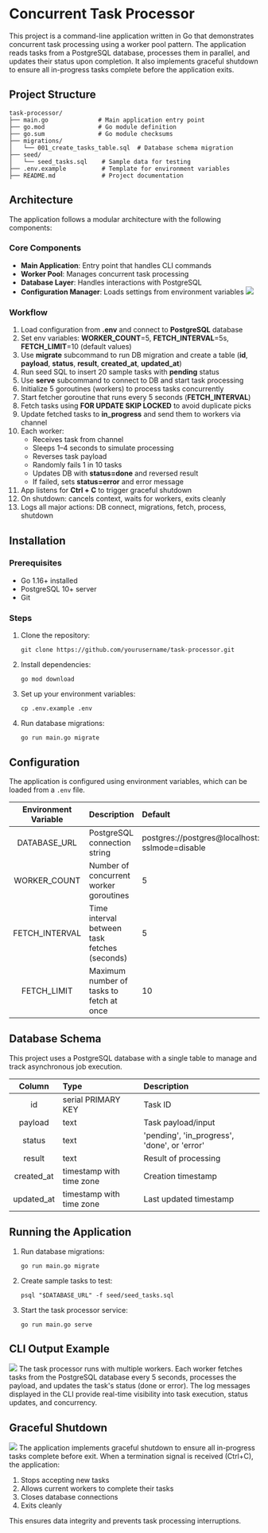 # Concurrent Task Processor

This project is a command-line application written in Go that demonstrates concurrent task processing using a worker pool pattern. The application reads tasks from a PostgreSQL database, processes them in parallel, and updates their status upon completion. It also implements graceful shutdown to ensure all in-progress tasks complete before the application exits.

## Project Structure

```
task-processor/
├── main.go              # Main application entry point
├── go.mod               # Go module definition
├── go.sum               # Go module checksums
├── migrations/
│   └── 001_create_tasks_table.sql  # Database schema migration
├── seed/
│   └── seed_tasks.sql    # Sample data for testing
├── .env.example          # Template for environment variables
├── README.md             # Project documentation
```

## Architecture

The application follows a modular architecture with the following components:

### Core Components

- **Main Application**: Entry point that handles CLI commands
- **Worker Pool**: Manages concurrent task processing
- **Database Layer**: Handles interactions with PostgreSQL
- **Configuration Manager**: Loads settings from environment variables
![](static/image.png)
### Workflow

1. Load configuration from **.env** and connect to **PostgreSQL** database
2. Set env variables: **WORKER_COUNT**=5, **FETCH_INTERVAL**=5s, **FETCH_LIMIT**=10 (default values)
3. Use **migrate** subcommand to run DB migration and create a table (**id**, **payload**, **status**, **result**, **created_at**, **updated_at**)
4. Run seed SQL to insert 20 sample tasks with **pending** status
5. Use **serve** subcommand to connect to DB and start task processing
6. Initialize 5 goroutines (workers) to process tasks concurrently
7. Start fetcher goroutine that runs every 5 seconds (**FETCH_INTERVAL**)
8. Fetch tasks using **FOR UPDATE SKIP LOCKED** to avoid duplicate picks
9. Update fetched tasks to **in_progress** and send them to workers via channel
10. Each worker:
    - Receives task from channel
    - Sleeps 1–4 seconds to simulate processing
    - Reverses task payload
    - Randomly fails 1 in 10 tasks
    - Updates DB with **status=done** and reversed result
    - If failed, sets **status=error** and error message
11. App listens for **Ctrl + C** to trigger graceful shutdown
12. On shutdown: cancels context, waits for workers, exits cleanly
13. Logs all major actions: DB connect, migrations, fetch, process, shutdown

## Installation

### Prerequisites

- Go 1.16+ installed
- PostgreSQL 10+ server
- Git

### Steps

1. Clone the repository:
   ```
   git clone https://github.com/yourusername/task-processor.git
   ```

2. Install dependencies:
   ```
   go mod download
   ```

3. Set up your environment variables:
   ```
   cp .env.example .env
   ```

4. Run database migrations:
   ```
   go run main.go migrate
   ```

## Configuration

The application is configured using environment variables, which can be loaded from a `.env` file.

| Environment Variable | Description | Default |
|:-------------------:|:------------|:--------|
| DATABASE_URL | PostgreSQL connection string | postgres://postgres@localhost:5432/taskprocessor?sslmode=disable |
| WORKER_COUNT | Number of concurrent worker goroutines | 5 |
| FETCH_INTERVAL | Time interval between task fetches (seconds) | 5 |
| FETCH_LIMIT | Maximum number of tasks to fetch at once | 10 |

## Database Schema

This project uses a PostgreSQL database with a single table to manage and track asynchronous job execution.

| Column | Type | Description |
|:------:|:-----|:------------|
| id | serial PRIMARY KEY | Task ID |
| payload | text | Task payload/input |
| status | text | 'pending', 'in_progress', 'done', or 'error' |
| result | text | Result of processing |
| created_at | timestamp with time zone | Creation timestamp |
| updated_at | timestamp with time zone | Last updated timestamp |

## Running the Application

1. Run database migrations:
   ```
   go run main.go migrate
   ```

2. Create sample tasks to test:
   ```
   psql "$DATABASE_URL" -f seed/seed_tasks.sql
   ```

3. Start the task processor service:
   ```
   go run main.go serve
   ```

## CLI Output Example
![](static/image-1.png)
The task processor runs with multiple workers. Each worker fetches tasks from the PostgreSQL database every 5 seconds, processes the payload, and updates the task's status (done or error). The log messages displayed in the CLI provide real-time visibility into task execution, status updates, and concurrency.

## Graceful Shutdown
![](static/image-2.png)
The application implements graceful shutdown to ensure all in-progress tasks complete before exit. When a termination signal is received (Ctrl+C), the application:

1. Stops accepting new tasks
2. Allows current workers to complete their tasks
3. Closes database connections
4. Exits cleanly

This ensures data integrity and prevents task processing interruptions.
